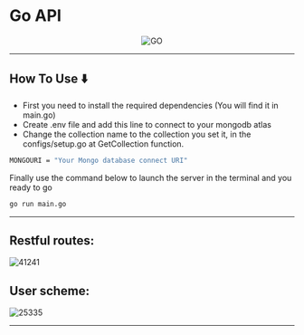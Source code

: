 # **Go API**

<p align="center">
    <img src="https://i.morioh.com/201003/aa184196.webp" alt="GO" />
</p>

---

## How To Use ⬇️

- First you need to install the required dependencies (You will find it in main.go)
- Create .env file and add this line to connect to your mongodb atlas
- Change the collection name to the collection you set it, in the configs/setup.go at GetCollection function.

```bash
MONGOURI = "Your Mongo database connect URI"
```

Finally use the command below to launch the server in the terminal and you ready to go

```bash
go run main.go
```

---

## Restful routes:

![41241](https://user-images.githubusercontent.com/96744413/171936617-9cf51561-3614-4e8a-992e-0789da00d416.png)

## User scheme:

![25335](https://user-images.githubusercontent.com/96744413/171936646-6d79c0f6-b108-43a9-ad3a-7d5f6d453862.png)

---
